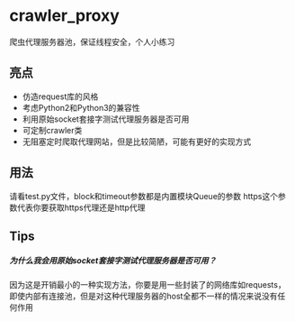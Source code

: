 # crawler_proxy
爬虫代理服务器池，保证线程安全，个人小练习

## 亮点
* 仿造request库的风格
* 考虑Python2和Python3的兼容性
* 利用原始socket套接字测试代理服务器是否可用
* 可定制crawler类
* 无阻塞定时爬取代理网站，但是比较简陋，可能有更好的实现方式

## 用法
请看test.py文件，block和timeout参数都是内置模块Queue的参数
https这个参数代表你要获取https代理还是http代理

## Tips
##### 为什么我会用原始socket套接字测试代理服务器是否可用？<br>

因为这是开销最小的一种实现方法，你要是用一些封装了的网络库如requests，
即使内部有连接池，但是对这种代理服务器的host全都不一样的情况来说没有任何作用